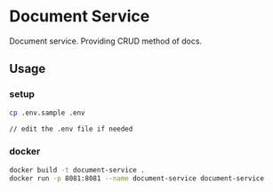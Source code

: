 # Document Service
Document service. Providing CRUD method of docs.

## Usage

### setup
```sh
cp .env.sample .env

// edit the .env file if needed
```

### docker
```sh
docker build -t document-service .
docker run -p 8081:8081 --name document-service document-service
```